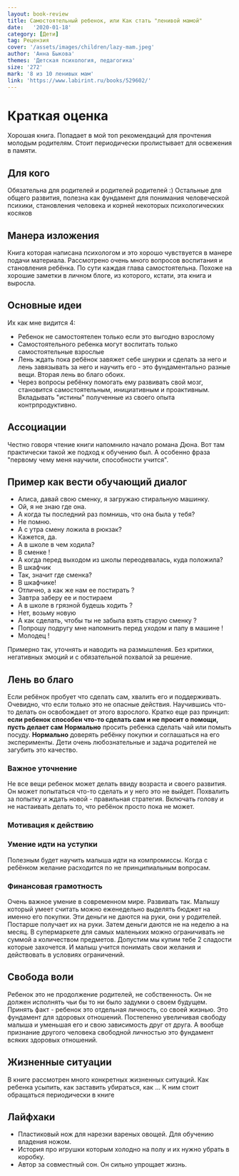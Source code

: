 ```yaml
---
layout: book-review
title: Самостоятельный ребенок, или Как стать "ленивой мамой"
date:   '2020-01-18'
category: [Дети]
tag: Рецензия
cover: '/assets/images/children/lazy-mam.jpeg'
author: 'Анна Быкова'
themes: 'Детская психология, педагогика'
size: '272'
mark: '8 из 10 ленивых мам'
link: 'https://www.labirint.ru/books/529602/'
---
```

 
 
# Краткая оценка
Хорошая книга. Попадает в мой топ рекомендаций для прочтения молодым родителям. Стоит периодически пролистывает для освежения в памяти.
 
## Для кого
Обязательна для родителей и родителей родителей :) Остальные для общего развития, полезна как фундамент для понимания человеческой психики, становления человека и корней некоторых психологических косяков
 
## Манера изложения
Книга которая написана психологом и это хорошо чувствуется в манере подачи материала. Рассмотрено очень много вопросов воспитания и становления ребёнка. 
По сути каждая глава самостоятельна. Похоже на хорошие заметки в личном блоге, из которого, кстати, эта книга и выросла.
 
## Основные идеи
Их как мне видится 4:
- Ребенок не самостоятелен только если это выгодно взрослому
- Самостоятельного ребенка могут воспитать только самостоятельные взрослые
- Лень ждать пока ребёнок завяжет себе шнурки и сделать за него и лень завязывать за него и научить его - это фундаментально разные вещи. Вторая лень во благо обоих. 
- Через вопросы ребёнку помогать ему развивать свой мозг, становится самостоятельным, инициативным и проактивным. Вкладывать "истины" полученные из своего опыта контрпродуктивно. 
 
## Ассоциации
Честно говоря чтение книги напомнило начало романа Дюна. Вот там практически такой же подход к обучению был. А особенно фраза "первому чему меня научили, способности учится".
 
## Пример как вести обучающий диалог
- Алиса, давай свою сменку, я загружаю стиральную машинку.
- Ой, я не знаю где она.
- А когда ты последний раз помнишь, что она была у тебя?
- Не помню.
- А с утра смену ложила в рюкзак?
- Кажется, да.
- А в школе в чем ходила?
- В сменке !
- А когда перед выходом из школы переодевалась, куда положила?
- В шкафчик
- Так, значит где сменка?
- В шкафчике!
- Отлично, а как же нам ее постирать ?
- Завтра заберу ее и постираем
- А в школе в грязной будешь ходить ?
- Нет, возьму новую
- А как сделать, чтобы ты не забыла взять старую сменку ?
- Попрошу подругу мне напомнить перед уходом и папу в машине !
- Молодец !
 
Примерно так, уточнять и наводить на размышления. Без критики, негативных эмоций и с обязательной похвалой за решение.
 
## Лень во благо
Если ребёнок пробует что сделать сам, хвалить его и поддерживать. Очевидно, что если только это не опасные действия. Научившись что-то делать он освобождает от этого взрослого.
Кратко еще раз принцип: **если ребенок способен что-то сделать сам и не просит о помощи, пусть делает сам**
**Нормально** просить ребенка сделать чай или помыть посуду.
**Нормально** доверять ребёнку покупки и  соглашаться на его эксперименты.
Дети очень любознательные и задача родителей не загубить это качество. 
 
### Важное уточнение
Не все вещи ребенок может делать ввиду возраста и своего развития. Он может попытаться что-то сделать и у него это не выйдет. Похвалить за попытку и ждать новой - правильная стратегия. Включать голову и не настаивать делать то, что ребёнок просто пока не может.
 
### Мотивация к действию
 
### Умение идти на уступки
Полезным будет научить малыша идти на компромиссы. Когда с ребёнком желание расходится по не принципиальным вопросам.
 
### Финансовая грамотность
Очень важное умение в современном мире. Развивать так. Малышу который умеет считать можно еженедельно выделять бюджет на именно его покупки. Эти деньги не даются на руки, они у родителей. Постарше получает их на руки. Затем деньги даются не на неделю а на месяц. В супермаркете для самых маленьких можно ограничивать не суммой а количеством предметов. Допустим мы купим тебе 2 сладости которые захочется. И малыш учится понимать свои желания и действовать в условиях ограничений.
 
## Свобода воли
Ребенок это не продолжение родителей, не собственность. Он не должен исполнять чьи бы то ни было задумки о своем будущем.  Принять факт - ребенок это отдельная личность, со своей жизнью. Это фундамент для здоровых отношений. Постепенно увеличивая свободу малыша и уменьшая его и свою зависимость друг от друга.
А вообще признание другого человека свободной личностью это фундамент всяких здоровых отношений.
 
## Жизненные ситуации
В книге рассмотрен много конкретных жизненных ситуаций. Как ребенка усыпить, как заставить убираться, как ... К ним стоит обращаться периодически в книге 
 
## Лайфхаки
- Пластиковый нож для нарезки вареных овощей. Для обучению владения ножом.
- История про игрушки которым холодно на полу и их нужно убрать в коробку.
- Автор за совместный сон. Он сильно упрощает жизнь.